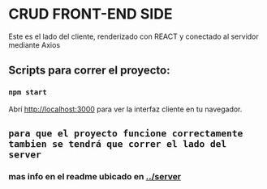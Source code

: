 # CRUD FRONT-END SIDE

Este es el lado del cliente, renderizado con REACT y conectado al servidor mediante Axios

## Scripts para correr el proyecto:


### `npm start`


Abrí [http://localhost:3000](http://localhost:3000) para ver la interfaz cliente en tu navegador.


## `para que el proyecto funcione correctamente tambien se tendrá que correr el lado del server`

### mas info en el readme ubicado en [../server](../server.README.md)